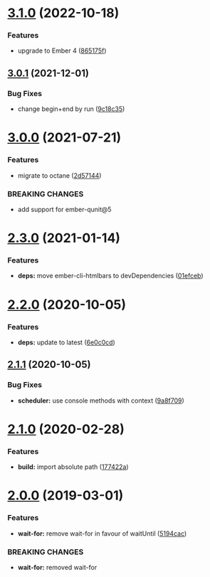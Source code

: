 # [3.1.0](https://github.com/BBVAEngineering/ember-task-scheduler/compare/v3.0.1...v3.1.0) (2022-10-18)


### Features

* upgrade to Ember 4 ([865175f](https://github.com/BBVAEngineering/ember-task-scheduler/commit/865175f3c1ea0282aacff197500f3308ef2f9136))

## [3.0.1](https://github.com/BBVAEngineering/ember-task-scheduler/compare/v3.0.0...v3.0.1) (2021-12-01)

### Bug Fixes

- change begin+end by run ([9c18c35](https://github.com/BBVAEngineering/ember-task-scheduler/commit/9c18c3584f4348f24b43682e9fe6eda5b80d22b6))

# [3.0.0](https://github.com/BBVAEngineering/ember-task-scheduler/compare/v2.3.0...v3.0.0) (2021-07-21)

### Features

- migrate to octane ([2d57144](https://github.com/BBVAEngineering/ember-task-scheduler/commit/2d5714493894848634e9e9f327d000729a12eead))

### BREAKING CHANGES

- add support for ember-qunit@5

# [2.3.0](https://github.com/BBVAEngineering/ember-task-scheduler/compare/v2.2.0...v2.3.0) (2021-01-14)

### Features

- **deps:** move ember-cli-htmlbars to devDependencies ([01efceb](https://github.com/BBVAEngineering/ember-task-scheduler/commit/01efcebd1dd959f82128601dc1e8c596baf75aa4))

# [2.2.0](https://github.com/BBVAEngineering/ember-task-scheduler/compare/v2.1.1...v2.2.0) (2020-10-05)

### Features

- **deps:** update to latest ([6e0c0cd](https://github.com/BBVAEngineering/ember-task-scheduler/commit/6e0c0cda9d8b7b1c21602d98f8de7ffa936646af))

## [2.1.1](https://github.com/BBVAEngineering/ember-task-scheduler/compare/v2.1.0...v2.1.1) (2020-10-05)

### Bug Fixes

- **scheduler:** use console methods with context ([9a8f709](https://github.com/BBVAEngineering/ember-task-scheduler/commit/9a8f709))

# [2.1.0](https://github.com/BBVAEngineering/ember-task-scheduler/compare/v2.0.0...v2.1.0) (2020-02-28)

### Features

- **build:** import absolute path ([177422a](https://github.com/BBVAEngineering/ember-task-scheduler/commit/177422a))

# [2.0.0](https://github.com/BBVAEngineering/ember-task-scheduler/compare/v1.0.5...v2.0.0) (2019-03-01)

### Features

- **wait-for:** remove wait-for in favour of waitUntil ([5194cac](https://github.com/BBVAEngineering/ember-task-scheduler/commit/5194cac))

### BREAKING CHANGES

- **wait-for:** removed wait-for
